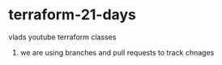 # terraform-21-days
vlads youtube terraform classes
1) we are using branches and pull requests to track chnages